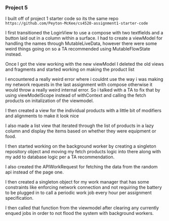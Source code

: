 ### Project 5

I built off of project 1 starter code so its the same repo `https://github.com/Peyton-McKee/cs4520-assignment1-starter-code`

I first transitioned the LoginView to use a compose with two textfields and a button laid out in a column within a surface. I had to create a viewModel for handling the names through MutableLiveData, however there were some weird things going on so a TA recommended using MutableFlowState instead. 

Once I got the view working with the new viewModel I deleted the old views and fragments and started working on making the product list

I encountered a really weird error where i couldnt use the way i was making my network requests in the last assignment with compose otherwise it would throw a really weird internal error. So i talked with a TA to fix that by using viewModelScope instead of withContext and calling the fetch products on initalization of the viewmodel. 

I then created a view for the individual products with a little bit of modifiers and alignments to make it look nice

I also made a list view that iterated through the list of products in a lazy column and display the items based on whether they were equipment or food. 

I then started working on the background worker by creating a singleton repository object and moving my fetch products logic into there along with my add to database logic per a TA recommendation. 

I also created the APIWorkRequest for fetching the data from the random api instead of the page one. 

I then created a singleton object for my work manager that has some constraints like enforcing network connection and not requiring the battery to be plugged in to call a periodic work job every hour per assignment specification. 

I then called that function from the viewmodel after clearing any currently enqued jobs in order to not flood the system with background workers.
